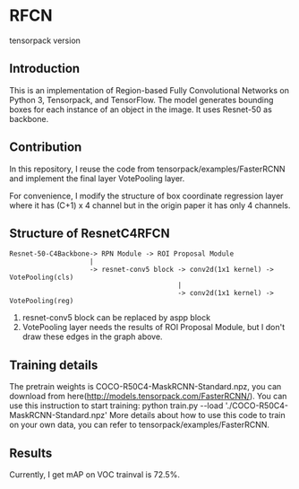 # RFCN
tensorpack version

## Introduction
This is an implementation of Region-based Fully Convolutional Networks on Python 3, Tensorpack, and TensorFlow. The model generates bounding boxes for each instance of an object in the image. It uses Resnet-50 as backbone.

## Contribution
In this repository, I reuse the code from tensorpack/examples/FasterRCNN and implement the final layer VotePooling layer.

For convenience, I modify the structure of box coordinate regression layer where it has (C+1) x 4 channel but in the origin paper it has only 4 channels.

## Structure of ResnetC4RFCN
```
Resnet-50-C4Backbone-> RPN Module -> ROI Proposal Module 
                    |    
                    -> resnet-conv5 block -> conv2d(1x1 kernel) -> VotePooling(cls) 
                                          |
                                          -> conv2d(1x1 kernel) -> VotePooling(reg)
```
1. resnet-conv5 block can be replaced by aspp block
2. VotePooling layer needs the results of ROI Proposal Module, but I don't draw these edges in the graph above.

## Training details
The pretrain weights is COCO-R50C4-MaskRCNN-Standard.npz, you can download from here(http://models.tensorpack.com/FasterRCNN/).
You can use this instruction to start training: 
    python train.py --load './COCO-R50C4-MaskRCNN-Standard.npz'
More details about how to use this code to train on your own data, you can refer to tensorpack/examples/FasterRCNN.

## Results
Currently, I get mAP on VOC trainval is 72.5%.


